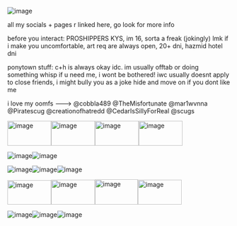 
![image](https://github.com/user-attachments/assets/4e679f78-4d15-4075-8b9e-51e46a83d6c3)

all my socials + pages r linked here, go look for more info

before you interact: PROSHIPPERS KYS, im 16, sorta a freak (jokingly) lmk if i make you uncomfortable, art req are always open, 20+ dni, hazmid hotel dni

ponytown stuff: c+h is always okay idc. im usually offtab or doing something whisp if u need me, i wont be bothered! iwc usually doesnt apply to close friends, i might bully you as a joke hide and move on if you dont like me 

i love my oomfs --->
@cobbla489
@TheMisfortunate
@mar1wvnna
@Piratescug 
@creationofhatredd
@CedarIsSillyForReal
@scugs

<img width="99" height="56" alt="image" src="https://github.com/user-attachments/assets/d7b32d7e-1f49-46a4-a516-628fea5b51bc" /><img width="99" height="56" alt="image" src="https://github.com/user-attachments/assets/87c0f68c-83a4-4987-a57e-de3edc5691cc" /><img width="99" height="56" alt="image" src="https://github.com/user-attachments/assets/32868252-109d-46cd-afa3-785ebd229297" /><img width="99" height="56" alt="image" src="https://github.com/user-attachments/assets/f7d7e726-2f1b-416e-9ba9-478297105b34" />

![image](https://github.com/user-attachments/assets/10587bd3-1ac3-49a8-b681-b686854af6e7)![image](https://github.com/user-attachments/assets/dd0b8777-22d5-458f-83ac-61756da4da99)

![image](https://github.com/user-attachments/assets/9a4e3726-c097-45a3-b878-0088054aedd3)![image](https://github.com/user-attachments/assets/fa4ca8e4-a988-4955-b6f4-1f62e15ae532)![image](https://github.com/user-attachments/assets/cfc02be7-59a9-4c45-96bc-bef8201cba22)

<img width="99" height="55" alt="image" src="https://github.com/user-attachments/assets/bb21bf51-aa53-4295-8389-f60f5b99029c" /><img width="99" height="56" alt="image" src="https://github.com/user-attachments/assets/116c39fe-e7c3-4e3a-a5b7-d29a7815d600" /><img width="97" height="57" alt="image" src="https://github.com/user-attachments/assets/e5d18d5a-4559-4472-9e9c-c82bdd061266" /><img width="99" height="56" alt="image" src="https://github.com/user-attachments/assets/058d5a22-f0ce-4962-b0a5-755ef64743da" />

![image](https://github.com/user-attachments/assets/3f591465-4d37-4bc5-b887-f8e74fbfff33)![image](https://github.com/user-attachments/assets/9f7c7856-34d3-466c-a912-62db0d60445f)![image](https://github.com/user-attachments/assets/ffaa3540-c26c-4f75-822a-f5d444a2f240)










